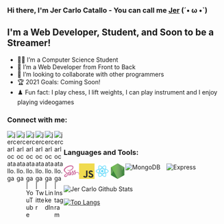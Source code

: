 ### Hi there, I'm Jer Carlo Catallo - You can call me [Jer][website] (´• ω •`)

## I'm a Web Developer, Student, and Soon to be a Streamer!

- 👨‍💻 I’m a Computer Science Student
- 🎫 I’m a Web Developer from Front to Back
- 👯 I’m looking to collaborate with other programmers
- 🏆 2021 Goals: Coming Soon!
- ♟️ Fun fact: I play chess, I lift weights, I can play instrument and I enjoy playing videogames

### Connect with me:

[<img align="left" alt="jercarlocatallo.ga" width="22px" src="https://i.ibb.co/njx7kX9/site-logo.png" />][website]
[<img align="left" alt="jercarlocatallo.ga" width="22px" src="https://upload.wikimedia.org/wikipedia/commons/thumb/0/05/Facebook_Logo_%282019%29.png/1024px-Facebook_Logo_%282019%29.png" />][facebook]
[<img align="left" alt="jercarlocatallo.ga | YouTube" width="22px" src="https://cdn3.iconfinder.com/data/icons/social-media-logos-flat-colorful/2048/5295_-_Youtube_I-512.png" />][youtube]
[<img align="left" alt="jercarlocatallo.ga | Twitter" width="22px" src="https://cdn3.iconfinder.com/data/icons/basicolor-reading-writing/24/077_twitter-512.png" />][twitter]
[<img align="left" alt="jercarlocatallo.ga | LinkedIn" width="22px" src="https://image.flaticon.com/icons/png/512/174/174857.png" />][linkedin]
[<img align="left" alt="jercarlocatallo.ga | Instagram" width="22px" src="https://image.flaticon.com/icons/png/512/174/174855.png" />][instagram]
<br />

### Languages and Tools:


<img align="left" alt="Sass" width="36px" src="https://raw.githubusercontent.com/github/explore/80688e429a7d4ef2fca1e82350fe8e3517d3494d/topics/sass/sass.png" />
<img align="left" alt="JavaScript" width="36px" src="https://raw.githubusercontent.com/github/explore/80688e429a7d4ef2fca1e82350fe8e3517d3494d/topics/javascript/javascript.png" />
<img align="left" alt="React" width="36px" src="https://raw.githubusercontent.com/github/explore/80688e429a7d4ef2fca1e82350fe8e3517d3494d/topics/react/react.png" />
<img align="left" alt="Node.js" width="36px" src="https://raw.githubusercontent.com/github/explore/80688e429a7d4ef2fca1e82350fe8e3517d3494d/topics/nodejs/nodejs.png" />
<img align="left" alt="MongoDB" width="96px" src="https://webassets.mongodb.com/_com_assets/cms/MongoDB_Logo_FullColorBlack_RGB-4td3yuxzjs.png" />
<img align="left" alt="Express" width="86px" src="https://expressjs.com/images/express-facebook-share.png" />

<br />
<br />
<br />

<img align="left" alt="Jer Carlo Github Stats" src="https://github-readme-stats.vercel.app/api?username=rojerthat07&show_icons=true&hide_border=true&theme=algolia&count_private=true" />

<br />

[![Top Langs](https://github-readme-stats-mu-nine.vercel.app/api/top-langs/?username=rojerthat07&hide=php&layout=compact&theme=algolia)](https://github.com/rojerthat07/rojerthat07)

[facebook]: https://www.facebook.com/jercarlo.jc
[website]: https://jercarlocatallo.ga
[twitter]: https://twitter.com/jer_carlo
[youtube]: https://www.youtube.com/channel/UCg16uEfcc4iFRf26ptguavw
[instagram]: https://www.instagram.com/jercarllo/?hl=en
[linkedin]: https://www.linkedin.com/in/jer-carlo-catallo-52b7201a3/
